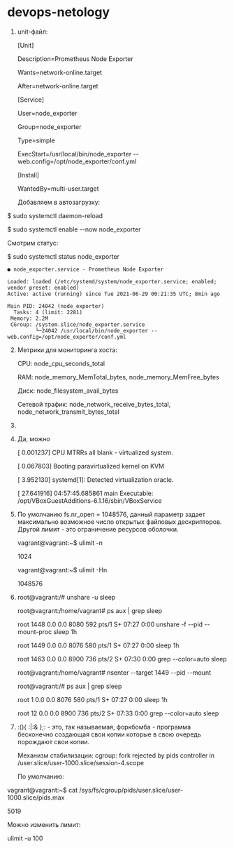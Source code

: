 

# devops-netology

1. unit-файл:
   
   [Unit]

   Description=Prometheus Node Exporter

   Wants=network-online.target

   After=network-online.target

   
   [Service]

   User=node_exporter

   Group=node_exporter 
   
   Type=simple 
   
   ExecStart=/usr/local/bin/node_exporter --web.config=/opt/node_exporter/conf.yml

   [Install]

   WantedBy=multi-user.target

   Добавляем в автозагрузку:

  $ sudo systemctl daemon-reload
  
  $ sudo systemctl enable --now node_exporter

  Смотрим статус:

  $ sudo systemctl status node_exporter

    ● node_exporter.service - Prometheus Node Exporter
    
    Loaded: loaded (/etc/systemd/system/node_exporter.service; enabled; vendor preset: enabled)
    Active: active (running) since Tue 2021-06-29 00:21:35 UTC; 8min ago
   
    Main PID: 24042 (node_exporter)
      Tasks: 4 (limit: 2281)
     Memory: 2.2M
     CGroup: /system.slice/node_exporter.service
             └─24042 /usr/local/bin/node_exporter --web.config=/opt/node_exporter/conf.yml



2. Метрики для мониторинга хоста:
    
    CPU: node_cpu_seconds_total 
    
    RAM: node_memory_MemTotal_bytes, node_memory_MemFree_bytes

    Диск: node_filesystem_avail_bytes

    Сетевой трафик: node_network_receive_bytes_total, node_network_transmit_bytes_total
   


3. 

4. Да, можно
   
   [    0.001237] CPU MTRRs all blank - virtualized system.
   
   [    0.067803] Booting paravirtualized kernel on KVM
   
   [    3.952130] systemd[1]: Detected virtualization oracle.
   
   [   27.641916] 04:57:45.685861 main     Executable: /opt/VBoxGuestAdditions-6.1.16/sbin/VBoxService



5.  По умолчанию fs.nr_open = 1048576, данный параметр задает максимально возможное
    число открытых файловых дескрипторов.
    Другой лимит - это ограничение ресурсов оболочки.
    
    vagrant@vagrant:~$ ulimit -n
    
    1024

    vagrant@vagrant:~$ ulimit -Hn

    1048576



6. root@vagrant:/# unshare -u sleep

    root@vagrant:/home/vagrant# ps aux | grep sleep

    root        1448  0.0  0.0   8080   592 pts/1    S+   07:27   0:00 unshare -f --pid --mount-proc sleep 1h

    root        1449  0.0  0.0   8076   580 pts/1    S+   07:27   0:00 sleep 1h

    root        1463  0.0  0.0   8900   736 pts/2    S+   07:30   0:00 grep --color=auto sleep

    root@vagrant:/home/vagrant# nsenter --target 1449 --pid --mount

    root@vagrant:/# ps aux | grep sleep

    root           1  0.0  0.0   8076   580 pts/1    S+   07:27   0:00 sleep 1h

    root          12  0.0  0.0   8900   736 pts/2    S+   07:33   0:00 grep --color=auto sleep



7. :(){ :|:& };: - это, так называемая, форкбомба -  программа бесконечно создающая свои копии которые в свою очередь порождают свои копии.
 
   Механизм стабилизации: cgroup: fork rejected by pids controller in /user.slice/user-1000.slice/session-4.scope

   По умолчанию:

  vagrant@vagrant:~$ cat /sys/fs/cgroup/pids/user.slice/user-1000.slice/pids.max

  5019

  Можно изменить лимит:

   ulimit -u 100
   





   
 
